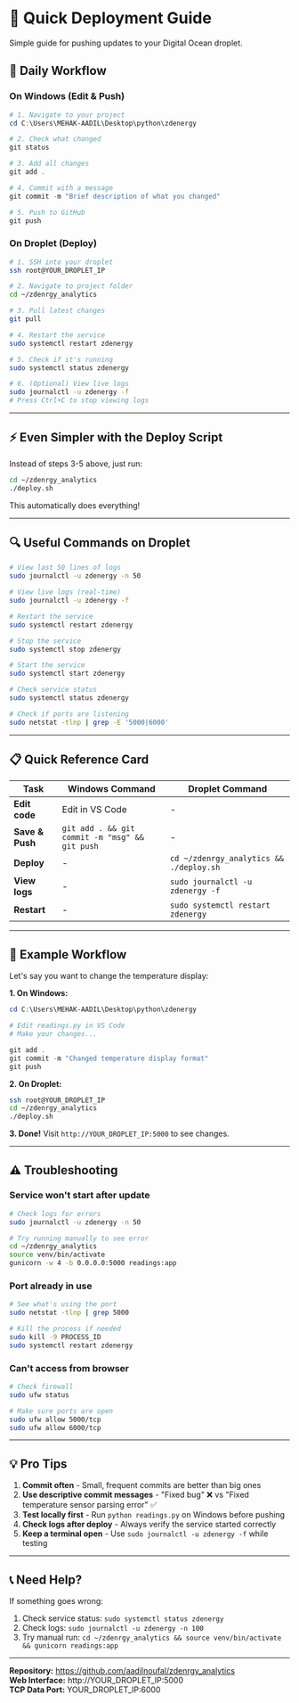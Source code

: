 # 🚀 Quick Deployment Guide

Simple guide for pushing updates to your Digital Ocean droplet.

## 📝 Daily Workflow

### On Windows (Edit & Push)

```powershell
# 1. Navigate to your project
cd C:\Users\MEHAK-AADIL\Desktop\python\zdenergy

# 2. Check what changed
git status

# 3. Add all changes
git add .

# 4. Commit with a message
git commit -m "Brief description of what you changed"

# 5. Push to GitHub
git push
```

### On Droplet (Deploy)

```bash
# 1. SSH into your droplet
ssh root@YOUR_DROPLET_IP

# 2. Navigate to project folder
cd ~/zdenrgy_analytics

# 3. Pull latest changes
git pull

# 4. Restart the service
sudo systemctl restart zdenergy

# 5. Check if it's running
sudo systemctl status zdenergy

# 6. (Optional) View live logs
sudo journalctl -u zdenergy -f
# Press Ctrl+C to stop viewing logs
```

---

## ⚡ Even Simpler with the Deploy Script

Instead of steps 3-5 above, just run:

```bash
cd ~/zdenrgy_analytics
./deploy.sh
```

This automatically does everything!

---

## 🔍 Useful Commands on Droplet

```bash
# View last 50 lines of logs
sudo journalctl -u zdenergy -n 50

# View live logs (real-time)
sudo journalctl -u zdenergy -f

# Restart the service
sudo systemctl restart zdenergy

# Stop the service
sudo systemctl stop zdenergy

# Start the service
sudo systemctl start zdenergy

# Check service status
sudo systemctl status zdenergy

# Check if ports are listening
sudo netstat -tlnp | grep -E '5000|6000'
```

---

## 📋 Quick Reference Card

| Task            | Windows Command                                | Droplet Command                         |
| --------------- | ---------------------------------------------- | --------------------------------------- |
| **Edit code**   | Edit in VS Code                                | -                                       |
| **Save & Push** | `git add . && git commit -m "msg" && git push` | -                                       |
| **Deploy**      | -                                              | `cd ~/zdenrgy_analytics && ./deploy.sh` |
| **View logs**   | -                                              | `sudo journalctl -u zdenergy -f`        |
| **Restart**     | -                                              | `sudo systemctl restart zdenergy`       |

---

## 🎯 Example Workflow

Let's say you want to change the temperature display:

**1. On Windows:**

```powershell
cd C:\Users\MEHAK-AADIL\Desktop\python\zdenergy

# Edit readings.py in VS Code
# Make your changes...

git add .
git commit -m "Changed temperature display format"
git push
```

**2. On Droplet:**

```bash
ssh root@YOUR_DROPLET_IP
cd ~/zdenrgy_analytics
./deploy.sh
```

**3. Done!** Visit `http://YOUR_DROPLET_IP:5000` to see changes.

---

## ⚠️ Troubleshooting

### Service won't start after update

```bash
# Check logs for errors
sudo journalctl -u zdenergy -n 50

# Try running manually to see error
cd ~/zdenrgy_analytics
source venv/bin/activate
gunicorn -w 4 -b 0.0.0.0:5000 readings:app
```

### Port already in use

```bash
# See what's using the port
sudo netstat -tlnp | grep 5000

# Kill the process if needed
sudo kill -9 PROCESS_ID
sudo systemctl restart zdenergy
```

### Can't access from browser

```bash
# Check firewall
sudo ufw status

# Make sure ports are open
sudo ufw allow 5000/tcp
sudo ufw allow 6000/tcp
```

---

## 💡 Pro Tips

1. **Commit often** - Small, frequent commits are better than big ones
2. **Use descriptive commit messages** - "Fixed bug" ❌ vs "Fixed temperature sensor parsing error" ✅
3. **Test locally first** - Run `python readings.py` on Windows before pushing
4. **Check logs after deploy** - Always verify the service started correctly
5. **Keep a terminal open** - Use `sudo journalctl -u zdenergy -f` while testing

---

## 📞 Need Help?

If something goes wrong:

1. Check service status: `sudo systemctl status zdenergy`
2. Check logs: `sudo journalctl -u zdenergy -n 100`
3. Try manual run: `cd ~/zdenrgy_analytics && source venv/bin/activate && gunicorn readings:app`

---

**Repository:** https://github.com/aadilnoufal/zdenrgy_analytics  
**Web Interface:** http://YOUR_DROPLET_IP:5000  
**TCP Data Port:** YOUR_DROPLET_IP:6000
